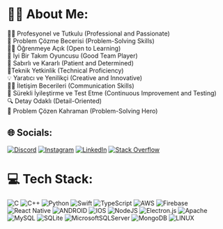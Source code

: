 # 👨‍💻 About Me:
👨‍💻 Profesyonel ve Tutkulu (Professional and Passionate)<br>
🤔 Problem Çözme Becerisi (Problem-Solving Skills)<br>
👨‍🎓 Öğrenmeye Açık (Open to Learning)<br>
🤝 İyi Bir Takım Oyuncusu (Good Team Player)<br>
🚧 Sabırlı ve Kararlı (Patient and Determined)<br>
🔧Teknik Yetkinlik (Technical Proficiency)<br>
💡 Yaratıcı ve Yenilikçi (Creative and Innovative)<br>
👨‍🏫 İletişim Becerileri (Communication Skills)<br>
🌱 Sürekli İyileştirme ve Test Etme (Continuous Improvement and Testing)<br>
🔍 Detay Odaklı (Detail-Oriented)<br>
🌟 Problem Çözen Kahraman (Problem-Solving Hero)


## 🌐 Socials:
[![Discord](https://img.shields.io/badge/Discord-%237289DA.svg?logo=discord&logoColor=white)](https://discord.gg/hcg0461) [![Instagram](https://img.shields.io/badge/Instagram-%23E4405F.svg?logo=Instagram&logoColor=white)](https://instagram.com/genchuseyin_) [![LinkedIn](https://img.shields.io/badge/LinkedIn-%230077B5.svg?logo=linkedin&logoColor=white)](https://linkedin.com/in/gencHC) [![Stack Overflow](https://img.shields.io/badge/-Stackoverflow-FE7A16?logo=stack-overflow&logoColor=white)](https://stackoverflow.com/users/gencHC) 

# 💻 Tech Stack:
![C](https://img.shields.io/badge/c-%2300599C.svg?style=for-the-badge&logo=c&logoColor=white) ![C++](https://img.shields.io/badge/c++-%2300599C.svg?style=for-the-badge&logo=c%2B%2B&logoColor=white) ![Python](https://img.shields.io/badge/python-3670A0?style=for-the-badge&logo=python&logoColor=ffdd54) ![Swift](https://img.shields.io/badge/swift-F54A2A?style=for-the-badge&logo=swift&logoColor=white) ![TypeScript](https://img.shields.io/badge/typescript-%23007ACC.svg?style=for-the-badge&logo=typescript&logoColor=white) ![AWS](https://img.shields.io/badge/AWS-%23FF9900.svg?style=for-the-badge&logo=amazon-aws&logoColor=white) ![Firebase](https://img.shields.io/badge/firebase-%23039BE5.svg?style=for-the-badge&logo=firebase) ![React Native](https://img.shields.io/badge/react_native-%2320232a.svg?style=for-the-badge&logo=react&logoColor=%2361DAFB) ![ANDROID](https://img.shields.io/badge/android-%2320232a.svg?style=for-the-badge&logo=android&logoColor=%a4c639) ![IOS](https://img.shields.io/badge/IOS-%2320232a.svg?style=for-the-badge&logo=apple&logoColor=white) ![NodeJS](https://img.shields.io/badge/node.js-6DA55F?style=for-the-badge&logo=node.js&logoColor=white) ![Electron.js](https://img.shields.io/badge/Electron-191970?style=for-the-badge&logo=Electron&logoColor=white) ![Apache](https://img.shields.io/badge/apache-%23D42029.svg?style=for-the-badge&logo=apache&logoColor=white) ![MySQL](https://img.shields.io/badge/mysql-%2300f.svg?style=for-the-badge&logo=mysql&logoColor=white) ![SQLite](https://img.shields.io/badge/sqlite-%2307405e.svg?style=for-the-badge&logo=sqlite&logoColor=white) ![MicrosoftSQLServer](https://img.shields.io/badge/Microsoft%20SQL%20Sever-CC2927?style=for-the-badge&logo=microsoft%20sql%20server&logoColor=white) ![MongoDB](https://img.shields.io/badge/MongoDB-%234ea94b.svg?style=for-the-badge&logo=mongodb&logoColor=white) ![LINUX](https://img.shields.io/badge/Linux-FCC624?style=for-the-badge&logo=linux&logoColor=black)
